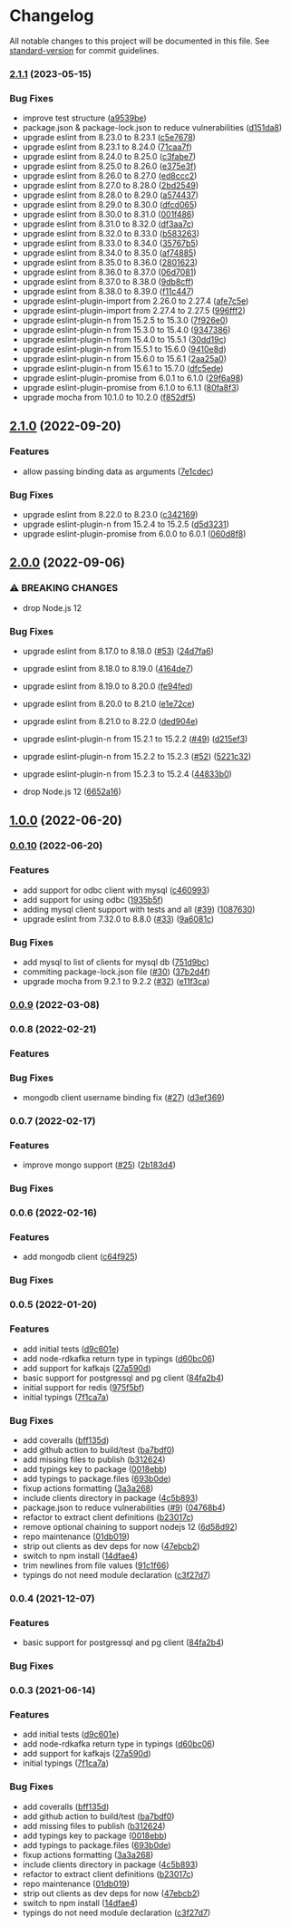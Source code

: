 # Changelog

All notable changes to this project will be documented in this file. See [standard-version](https://github.com/conventional-changelog/standard-version) for commit guidelines.

### [2.1.1](https://www.github.com/nodeshift/kube-service-bindings/compare/v2.1.0...v2.1.1) (2023-05-15)


### Bug Fixes

* improve test structure ([a9539be](https://www.github.com/nodeshift/kube-service-bindings/commit/a9539bef87b332a28bda5cc8c3c58ff416e28367))
* package.json & package-lock.json to reduce vulnerabilities ([d151da8](https://www.github.com/nodeshift/kube-service-bindings/commit/d151da8933c530203033f2cc849c4557859d4768))
* upgrade eslint from 8.23.0 to 8.23.1 ([c5e7678](https://www.github.com/nodeshift/kube-service-bindings/commit/c5e76783eae8436eb7ba48546576b3f04ee083ec))
* upgrade eslint from 8.23.1 to 8.24.0 ([71caa7f](https://www.github.com/nodeshift/kube-service-bindings/commit/71caa7fffac83893a714d23fdc52113d7e2cdcd0))
* upgrade eslint from 8.24.0 to 8.25.0 ([c3fabe7](https://www.github.com/nodeshift/kube-service-bindings/commit/c3fabe719380cff250f23a153a80c3fa04b6fae6))
* upgrade eslint from 8.25.0 to 8.26.0 ([e375e3f](https://www.github.com/nodeshift/kube-service-bindings/commit/e375e3f3032386bd88479d12daf7e424fcdfedef))
* upgrade eslint from 8.26.0 to 8.27.0 ([ed8ccc2](https://www.github.com/nodeshift/kube-service-bindings/commit/ed8ccc289dc96adbecceef3a47ceae78d8635f68))
* upgrade eslint from 8.27.0 to 8.28.0 ([2bd2549](https://www.github.com/nodeshift/kube-service-bindings/commit/2bd25495bfd83a0304844f58540e91d4512c42a0))
* upgrade eslint from 8.28.0 to 8.29.0 ([a574437](https://www.github.com/nodeshift/kube-service-bindings/commit/a57443764e885a5d4f5dc6598d020506a2605360))
* upgrade eslint from 8.29.0 to 8.30.0 ([dfcd065](https://www.github.com/nodeshift/kube-service-bindings/commit/dfcd065786a0399482822953b569086febe00fde))
* upgrade eslint from 8.30.0 to 8.31.0 ([001f486](https://www.github.com/nodeshift/kube-service-bindings/commit/001f486f22c44dfc1d2eceb08f16def72b7b1d84))
* upgrade eslint from 8.31.0 to 8.32.0 ([df3aa7c](https://www.github.com/nodeshift/kube-service-bindings/commit/df3aa7cf3911f17a5733c5584057a1c61e7f7df0))
* upgrade eslint from 8.32.0 to 8.33.0 ([b583263](https://www.github.com/nodeshift/kube-service-bindings/commit/b583263d52c42c3b3665cef3b307b8e27f86e054))
* upgrade eslint from 8.33.0 to 8.34.0 ([35767b5](https://www.github.com/nodeshift/kube-service-bindings/commit/35767b5ba0038d379f51408a3a36ffc1d8cf0967))
* upgrade eslint from 8.34.0 to 8.35.0 ([af74885](https://www.github.com/nodeshift/kube-service-bindings/commit/af7488570a794bff0b6287ba902007d3e5c04fdb))
* upgrade eslint from 8.35.0 to 8.36.0 ([2801623](https://www.github.com/nodeshift/kube-service-bindings/commit/280162317813f1c9a49d42bff5718cb524a90325))
* upgrade eslint from 8.36.0 to 8.37.0 ([06d7081](https://www.github.com/nodeshift/kube-service-bindings/commit/06d708148a7333a536a7829f38ca59e682cd6d6e))
* upgrade eslint from 8.37.0 to 8.38.0 ([9db8cff](https://www.github.com/nodeshift/kube-service-bindings/commit/9db8cff2fe04a43bc3b726df25da7d96b5aaae9e))
* upgrade eslint from 8.38.0 to 8.39.0 ([f11c447](https://www.github.com/nodeshift/kube-service-bindings/commit/f11c44778141498695eb26e597ad8eb98ab69964))
* upgrade eslint-plugin-import from 2.26.0 to 2.27.4 ([afe7c5e](https://www.github.com/nodeshift/kube-service-bindings/commit/afe7c5e34384e4c4c829a7a03c4e7fe797a05c41))
* upgrade eslint-plugin-import from 2.27.4 to 2.27.5 ([996fff2](https://www.github.com/nodeshift/kube-service-bindings/commit/996fff29c328ac055b44e23b83260c57d7d783bf))
* upgrade eslint-plugin-n from 15.2.5 to 15.3.0 ([7f926e0](https://www.github.com/nodeshift/kube-service-bindings/commit/7f926e06c9f5eab6be052c0f41aac84df53b9427))
* upgrade eslint-plugin-n from 15.3.0 to 15.4.0 ([9347386](https://www.github.com/nodeshift/kube-service-bindings/commit/93473863534d1525a13e02cc83673b07250574f7))
* upgrade eslint-plugin-n from 15.4.0 to 15.5.1 ([30dd19c](https://www.github.com/nodeshift/kube-service-bindings/commit/30dd19c62c3c0fd8e43d970f6f5bd626792ccdbb))
* upgrade eslint-plugin-n from 15.5.1 to 15.6.0 ([9410e8d](https://www.github.com/nodeshift/kube-service-bindings/commit/9410e8d2dd2abe6e63c5eed09b61f1c5626949ba))
* upgrade eslint-plugin-n from 15.6.0 to 15.6.1 ([2aa25a0](https://www.github.com/nodeshift/kube-service-bindings/commit/2aa25a05b78fed77c2eabf066c6b8ad6f5fd018c))
* upgrade eslint-plugin-n from 15.6.1 to 15.7.0 ([dfc5ede](https://www.github.com/nodeshift/kube-service-bindings/commit/dfc5ede3937dd7d8bdb66c1e6648b4737f5b6215))
* upgrade eslint-plugin-promise from 6.0.1 to 6.1.0 ([29f6a98](https://www.github.com/nodeshift/kube-service-bindings/commit/29f6a98e452cc68c6a37660ebe233b1609fa1d75))
* upgrade eslint-plugin-promise from 6.1.0 to 6.1.1 ([80fa8f3](https://www.github.com/nodeshift/kube-service-bindings/commit/80fa8f3c6b0b0b0cb0b94cfd4c3a2ef907aabab9))
* upgrade mocha from 10.1.0 to 10.2.0 ([f852df5](https://www.github.com/nodeshift/kube-service-bindings/commit/f852df5f869d0455507238e580d042b51492e16a))

## [2.1.0](https://github.com/nodeshift/kube-service-bindings/compare/v2.0.0...v2.1.0) (2022-09-20)


### Features

* allow passing binding data as arguments ([7e1cdec](https://github.com/nodeshift/kube-service-bindings/commit/7e1cdec0f117083b6c5d89653fccc7729be3e6ff))


### Bug Fixes

* upgrade eslint from 8.22.0 to 8.23.0 ([c342169](https://github.com/nodeshift/kube-service-bindings/commit/c342169409558933bc4605ba961b59f70e3321f3))
* upgrade eslint-plugin-n from 15.2.4 to 15.2.5 ([d5d3231](https://github.com/nodeshift/kube-service-bindings/commit/d5d3231619a2e6eb19823860885d5051168ca21d))
* upgrade eslint-plugin-promise from 6.0.0 to 6.0.1 ([060d8f8](https://github.com/nodeshift/kube-service-bindings/commit/060d8f83f19ef434f4bfea3ea0589f76e15f6019))

## [2.0.0](https://github.com/nodeshift/kube-service-bindings/compare/v1.0.0...v2.0.0) (2022-09-06)


### ⚠ BREAKING CHANGES

* drop Node.js 12

### Bug Fixes

* upgrade eslint from 8.17.0 to 8.18.0 ([#53](https://github.com/nodeshift/kube-service-bindings/issues/53)) ([24d7fa6](https://github.com/nodeshift/kube-service-bindings/commit/24d7fa6d53f836ebf06b1ae5511c62c7771c9e71))
* upgrade eslint from 8.18.0 to 8.19.0 ([4164de7](https://github.com/nodeshift/kube-service-bindings/commit/4164de7a46051640aba1285d2e65b149e958d6ae))
* upgrade eslint from 8.19.0 to 8.20.0 ([fe94fed](https://github.com/nodeshift/kube-service-bindings/commit/fe94fed19ffe0bc8f2c2cf3ef8b8b024ec5a8e25))
* upgrade eslint from 8.20.0 to 8.21.0 ([e1e72ce](https://github.com/nodeshift/kube-service-bindings/commit/e1e72ce888417474eec24aaa7c687ff1fce4504b))
* upgrade eslint from 8.21.0 to 8.22.0 ([ded904e](https://github.com/nodeshift/kube-service-bindings/commit/ded904ec0a75b4a4dc3c8fb1a808da6c9b8f2cbd))
* upgrade eslint-plugin-n from 15.2.1 to 15.2.2 ([#49](https://github.com/nodeshift/kube-service-bindings/issues/49)) ([d215ef3](https://github.com/nodeshift/kube-service-bindings/commit/d215ef374cfe1e068d161bf9a8316fa6cfb4bcb1))
* upgrade eslint-plugin-n from 15.2.2 to 15.2.3 ([#52](https://github.com/nodeshift/kube-service-bindings/issues/52)) ([5221c32](https://github.com/nodeshift/kube-service-bindings/commit/5221c32dfaba9f6a7d6fcbc93dbc7dc2fb12d25c))
* upgrade eslint-plugin-n from 15.2.3 to 15.2.4 ([44833b0](https://github.com/nodeshift/kube-service-bindings/commit/44833b05a4fc498464506e3ed79b151b5ea183cd))


* drop Node.js 12 ([6652a16](https://github.com/nodeshift/kube-service-bindings/commit/6652a161c90838fea4afef288cbd3ff66a5bd390))

## [1.0.0](https://github.com/nodeshift/kube-service-bindings/compare/v0.0.10...v1.0.0) (2022-06-20)

### [0.0.10](https://github.com/nodeshift/kube-service-bindings/compare/v0.0.9...v0.0.10) (2022-06-20)


### Features

* add support for odbc client with mysql ([c460993](https://github.com/nodeshift/kube-service-bindings/commit/c460993d2784802b4ba1451af06f6d1e359d1721))
* add support for using odbc ([1935b5f](https://github.com/nodeshift/kube-service-bindings/commit/1935b5f94d1309e90fa5dae184977f486f1b9567))
* adding mysql client support with tests and all ([#39](https://github.com/nodeshift/kube-service-bindings/issues/39)) ([1087630](https://github.com/nodeshift/kube-service-bindings/commit/10876302ff7d587e57b2cf471441f95944fbd6ad))
* upgrade eslint from 7.32.0 to 8.8.0 ([#33](https://github.com/nodeshift/kube-service-bindings/issues/33)) ([9a6081c](https://github.com/nodeshift/kube-service-bindings/commit/9a6081c0c6a9c657b01e85743a3de25dc65c290a))


### Bug Fixes

* add mysql to list of clients for mysql db ([751d9bc](https://github.com/nodeshift/kube-service-bindings/commit/751d9bce3c2fb867550c692f4e979203783d7a2d))
* commiting package-lock.json file ([#30](https://github.com/nodeshift/kube-service-bindings/issues/30)) ([37b2d4f](https://github.com/nodeshift/kube-service-bindings/commit/37b2d4f0f6f0d4e6e2968fad2ca528e2277fb0fe))
* upgrade mocha from 9.2.1 to 9.2.2 ([#32](https://github.com/nodeshift/kube-service-bindings/issues/32)) ([e11f3ca](https://github.com/nodeshift/kube-service-bindings/commit/e11f3ca1802337b4b5aa7b9404ec971415175429))

### [0.0.9](https://github.com/nodeshift/kube-service-bindings/compare/v0.0.8...v0.0.9) (2022-03-08)

### 0.0.8 (2022-02-21)


### Features


### Bug Fixes

* mongodb client username binding fix ([#27](https://github.com/nodeshift/kube-service-bindings/issues/27)) ([d3ef369](https://github.com/nodeshift/kube-service-bindings/commit/d3ef3696102d6e7fc334391e00e8f3f12e572b1c))

### 0.0.7 (2022-02-17)


### Features

* improve mongo support ([#25](https://github.com/nodeshift/kube-service-bindings/issues/25)) ([2b183d4](https://github.com/nodeshift/kube-service-bindings/commit/2b183d4a069d8d9f8aa8bed093e683facf07b702))


### Bug Fixes


### 0.0.6 (2022-02-16)


### Features

* add mongodb client ([c64f925](https://github.com/nodeshift/kube-service-bindings/commit/c64f925e0aa5ce213e1040b4433b628ed5c573d5))


### Bug Fixes


### 0.0.5 (2022-01-20)


### Features

* add initial tests ([d9c601e](https://github.com/nodeshift/kube-service-bindings/commit/d9c601e6f1aacfc65aaff131ad4b5c22df32b711))
* add node-rdkafka return type in typings ([d60bc06](https://github.com/nodeshift/kube-service-bindings/commit/d60bc066d7b1119d84edf1be48e8d00bfdb1f820))
* add support for kafkajs ([27a590d](https://github.com/nodeshift/kube-service-bindings/commit/27a590d4c793267063818face6e6f829afcbe0a9))
* basic support for postgressql and pg client ([84fa2b4](https://github.com/nodeshift/kube-service-bindings/commit/84fa2b496e277d00779d3b7ebaa26d4fd180e9e6))
* initial support for redis ([975f5bf](https://github.com/nodeshift/kube-service-bindings/commit/975f5bf3cd9ff5da46ebb24b8cdecdf78a3c0c8b))
* initial typings ([7f1ca7a](https://github.com/nodeshift/kube-service-bindings/commit/7f1ca7adfc37ecfed5e704f26849bc84b9901ab0))


### Bug Fixes

* add coveralls ([bff135d](https://github.com/nodeshift/kube-service-bindings/commit/bff135d08d2ca05f0db97fece3cbd2f6da017005))
* add github action to build/test ([ba7bdf0](https://github.com/nodeshift/kube-service-bindings/commit/ba7bdf053abc33347ceba47a63e3ce0af9a35d8c))
* add missing files to publish ([b312624](https://github.com/nodeshift/kube-service-bindings/commit/b3126248821eb3a0fe46c32cea2164a7596a12a5))
* add typings key to package ([0018ebb](https://github.com/nodeshift/kube-service-bindings/commit/0018ebbe71304ad0cbca4c95b4a602aa6c339f37))
* add typings to package.files ([693b0de](https://github.com/nodeshift/kube-service-bindings/commit/693b0de6a50354a3d885604dec7eab04b0d383ba))
* fixup actions formatting ([3a3a268](https://github.com/nodeshift/kube-service-bindings/commit/3a3a2681550497929cddc88a7c33774c539d6b63))
* include clients directory in package ([4c5b893](https://github.com/nodeshift/kube-service-bindings/commit/4c5b893a993391f5ffdbaf150adf67e12db2e709))
* package.json to reduce vulnerabilities ([#9](https://github.com/nodeshift/kube-service-bindings/issues/9)) ([04768b4](https://github.com/nodeshift/kube-service-bindings/commit/04768b40fbacb3c5f76e50dcd5829a8e740558e6))
* refactor to extract client definitions ([b23017c](https://github.com/nodeshift/kube-service-bindings/commit/b23017ccb78e4f9293430898e40a4cc31ddd675f))
* remove optional chaining to support nodejs 12 ([6d58d92](https://github.com/nodeshift/kube-service-bindings/commit/6d58d922ac9c679afbedc781577e54d5821f6369))
* repo maintenance ([01db019](https://github.com/nodeshift/kube-service-bindings/commit/01db019b22f60c3cdadb733a42818f50683ebdbe))
* strip out clients as dev deps for now ([47ebcb2](https://github.com/nodeshift/kube-service-bindings/commit/47ebcb22d8e30a752ce24e7d5a5e5577dcdb47aa))
* switch to npm install ([14dfae4](https://github.com/nodeshift/kube-service-bindings/commit/14dfae49107a24e531c55d0aac1fe94512ea800d))
* trim newlines from file values ([91c1f66](https://github.com/nodeshift/kube-service-bindings/commit/91c1f667c795f2c90dd1961bc1bfac9afac7bcbb))
* typings do not need module declaration ([c3f27d7](https://github.com/nodeshift/kube-service-bindings/commit/c3f27d72ed7edb5d4f21bc5ee3fc780550c6e3af))

### 0.0.4 (2021-12-07)


### Features

* basic support for postgressql and pg client ([84fa2b4](https://github.com/nodeshift/kube-service-bindings/commit/84fa2b496e277d00779d3b7ebaa26d4fd180e9e6))


### Bug Fixes

### 0.0.3 (2021-06-14)


### Features

* add initial tests ([d9c601e](https://github.com/nodeshift/kube-service-bindings/commit/d9c601e6f1aacfc65aaff131ad4b5c22df32b711))
* add node-rdkafka return type in typings ([d60bc06](https://github.com/nodeshift/kube-service-bindings/commit/d60bc066d7b1119d84edf1be48e8d00bfdb1f820))
* add support for kafkajs ([27a590d](https://github.com/nodeshift/kube-service-bindings/commit/27a590d4c793267063818face6e6f829afcbe0a9))
* initial typings ([7f1ca7a](https://github.com/nodeshift/kube-service-bindings/commit/7f1ca7adfc37ecfed5e704f26849bc84b9901ab0))


### Bug Fixes

* add coveralls ([bff135d](https://github.com/nodeshift/kube-service-bindings/commit/bff135d08d2ca05f0db97fece3cbd2f6da017005))
* add github action to build/test ([ba7bdf0](https://github.com/nodeshift/kube-service-bindings/commit/ba7bdf053abc33347ceba47a63e3ce0af9a35d8c))
* add missing files to publish ([b312624](https://github.com/nodeshift/kube-service-bindings/commit/b3126248821eb3a0fe46c32cea2164a7596a12a5))
* add typings key to package ([0018ebb](https://github.com/nodeshift/kube-service-bindings/commit/0018ebbe71304ad0cbca4c95b4a602aa6c339f37))
* add typings to package.files ([693b0de](https://github.com/nodeshift/kube-service-bindings/commit/693b0de6a50354a3d885604dec7eab04b0d383ba))
* fixup actions formatting ([3a3a268](https://github.com/nodeshift/kube-service-bindings/commit/3a3a2681550497929cddc88a7c33774c539d6b63))
* include clients directory in package ([4c5b893](https://github.com/nodeshift/kube-service-bindings/commit/4c5b893a993391f5ffdbaf150adf67e12db2e709))
* refactor to extract client definitions ([b23017c](https://github.com/nodeshift/kube-service-bindings/commit/b23017ccb78e4f9293430898e40a4cc31ddd675f))
* repo maintenance ([01db019](https://github.com/nodeshift/kube-service-bindings/commit/01db019b22f60c3cdadb733a42818f50683ebdbe))
* strip out clients as dev deps for now ([47ebcb2](https://github.com/nodeshift/kube-service-bindings/commit/47ebcb22d8e30a752ce24e7d5a5e5577dcdb47aa))
* switch to npm install ([14dfae4](https://github.com/nodeshift/kube-service-bindings/commit/14dfae49107a24e531c55d0aac1fe94512ea800d))
* typings do not need module declaration ([c3f27d7](https://github.com/nodeshift/kube-service-bindings/commit/c3f27d72ed7edb5d4f21bc5ee3fc780550c6e3af))

